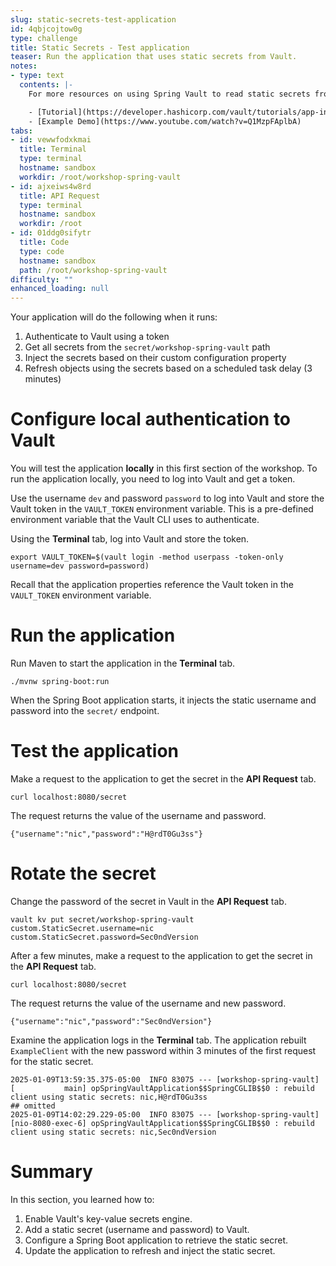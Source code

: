 ```yaml
---
slug: static-secrets-test-application
id: 4qbjcojtow0g
type: challenge
title: Static Secrets - Test application
teaser: Run the application that uses static secrets from Vault.
notes:
- type: text
  contents: |-
    For more resources on using Spring Vault to read static secrets from Vault, check out:

    - [Tutorial](https://developer.hashicorp.com/vault/tutorials/app-integration/spring-reload-secrets#reload-static-secrets)
    - [Example Demo](https://www.youtube.com/watch?v=Q1MzpFAplbA)
tabs:
- id: vewwfodxkmai
  title: Terminal
  type: terminal
  hostname: sandbox
  workdir: /root/workshop-spring-vault
- id: ajxeiws4w8rd
  title: API Request
  type: terminal
  hostname: sandbox
  workdir: /root
- id: 01ddg0sifytr
  title: Code
  type: code
  hostname: sandbox
  path: /root/workshop-spring-vault
difficulty: ""
enhanced_loading: null
---
```


Your application will do the following when it runs:

1. Authenticate to Vault using a token
1. Get all secrets from the `secret/workshop-spring-vault` path
1. Inject the secrets based on their custom configuration property
1. Refresh objects using the secrets based on a scheduled task delay (3 minutes)

Configure local authentication to Vault
===

You will test the application **locally** in this first section of the workshop.
To run the application locally, you need to log into Vault and get a token.

Use the username `dev` and password `password` to log into Vault and store the Vault token
in the `VAULT_TOKEN` environment variable. This is a pre-defined environment variable
that the Vault CLI uses to authenticate.

Using the **Terminal** tab, log into Vault and store the token.

```shell
export VAULT_TOKEN=$(vault login -method userpass -token-only username=dev password=password)
```

Recall that the application properties reference the Vault token in the `VAULT_TOKEN`
environment variable.

Run the application
===

Run Maven to start the application in the **Terminal** tab.

```shell
./mvnw spring-boot:run
```

When the Spring Boot application starts, it 
injects the static username and password into the `secret/` endpoint.

Test the application
===

Make a request to the application to get the secret in the **API Request** tab.

```shell
curl localhost:8080/secret
```

The request returns the value of the username and password.

```shell,nocopy
{"username":"nic","password":"H@rdT0Gu3ss"}
```

Rotate the secret
===

Change the password of the secret in Vault in the **API Request** tab.

```shell
vault kv put secret/workshop-spring-vault custom.StaticSecret.username=nic custom.StaticSecret.password=Sec0ndVersion
```

After a few minutes, make a request to the application to get the secret in
the **API Request** tab.

```shell
curl localhost:8080/secret
```

The request returns the value of the username and new password.

```shell,nocopy
{"username":"nic","password":"Sec0ndVersion"}
```

Examine the application logs in the **Terminal** tab. 
The application rebuilt `ExampleClient` with the new password within 3 minutes
of the first request for the static secret.

```shell,nocopy
2025-01-09T13:59:35.375-05:00  INFO 83075 --- [workshop-spring-vault] [           main] opSpringVaultApplication$$SpringCGLIB$$0 : rebuild client using static secrets: nic,H@rdT0Gu3ss
## omitted
2025-01-09T14:02:29.229-05:00  INFO 83075 --- [workshop-spring-vault] [nio-8080-exec-6] opSpringVaultApplication$$SpringCGLIB$$0 : rebuild client using static secrets: nic,Sec0ndVersion
```

Summary
===

In this section, you learned how to:

1. Enable Vault's key-value secrets engine.
2. Add a static secret (username and password) to Vault.
3. Configure a Spring Boot application to retrieve the static secret.
4. Update the application to refresh and inject the static secret.
